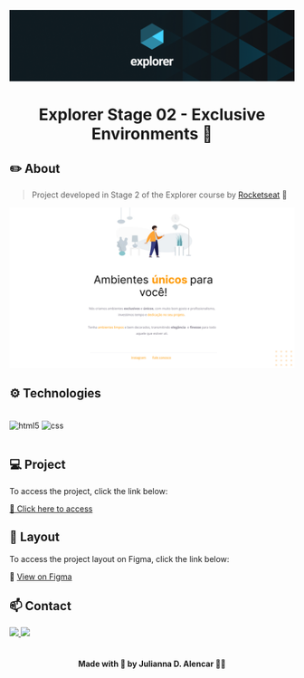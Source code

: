 ![preview](./.github/explorer.png) 

  <h1 align="center"> Explorer Stage 02 - Exclusive Environments 📝</h1>

## ✏️ About

> Project developed in Stage 2 of the Explorer course by [Rocketseat](https://www.rocketseat.com.br/) 🚀


![Screenshot](./.github/preview.jpg)

## ⚙ Technologies

</br>

<div style="display: inline_block">
  <img align="center" alt="html5" src="https://img.shields.io/badge/HTML5-E34F26?style=for-the-badge&logo=html5&logoColor=white" />
  <img align="center" alt="css" src="https://img.shields.io/badge/CSS3-1572B6?style=for-the-badge&logo=css3&logoColor=white" />
</div><br/>

## 💻 Project

To access the project, click the link below:

[🔗 Click here to access](https://github.com/juliannalencar/advanced-form)

## 🎨 Layout

To access the project layout on Figma, click the link below:

🔗 [View on Figma](https://www.figma.com/file/XPClORNzygjsBtP4cUPymi/Explorer-Projeto-02-Copy?fuid=1301745258112043399)

## 📫 Contact

<div>
  <a href="https://www.linkedin.com/in/juliannalencar/" target="_blank">
    <img src="https://img.shields.io/badge/LinkedIn-0077B5?style=for-the-badge&logo=linkedin&logoColor=white">
  </a>
  <a href="mailto:juliannadalencar@edu.unifor.br" target="_blank">
    <img src="https://img.shields.io/badge/Gmail-D14836?style=for-the-badge&logo=gmail&logoColor=white">
  </a>
</div>

</br>

<h4 align="center">Made with 💙 by Julianna D. Alencar 👋🏻</h4>